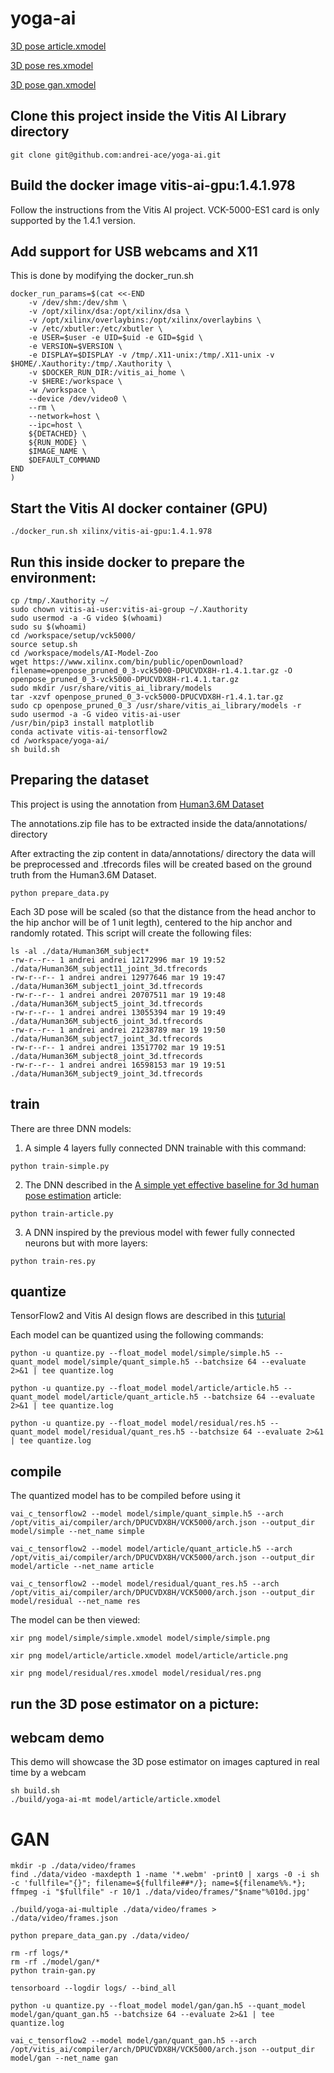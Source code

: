 # yoga-ai
[3D pose article.xmodel](https://www.youtube.com/watch?v=z6NKuxKhq-E)

[3D pose res.xmodel](https://www.youtube.com/watch?v=_IiREVrlGwo)

[3D pose gan.xmodel](https://www.youtube.com/watch?v=5obPOOsSL-E)


## Clone this project inside the Vitis AI Library directory
```console
git clone git@github.com:andrei-ace/yoga-ai.git
```

## Build the docker image vitis-ai-gpu:1.4.1.978 
Follow the instructions from the Vitis AI project. VCK-5000-ES1 card is only supported by the 1.4.1 version.


## Add support for USB webcams and X11 
This is done by modifying the docker_run.sh
```console
docker_run_params=$(cat <<-END
    -v /dev/shm:/dev/shm \
    -v /opt/xilinx/dsa:/opt/xilinx/dsa \
    -v /opt/xilinx/overlaybins:/opt/xilinx/overlaybins \
    -v /etc/xbutler:/etc/xbutler \
    -e USER=$user -e UID=$uid -e GID=$gid \
    -e VERSION=$VERSION \
    -e DISPLAY=$DISPLAY -v /tmp/.X11-unix:/tmp/.X11-unix -v $HOME/.Xauthority:/tmp/.Xauthority \
    -v $DOCKER_RUN_DIR:/vitis_ai_home \
    -v $HERE:/workspace \
    -w /workspace \
    --device /dev/video0 \
    --rm \
    --network=host \
    --ipc=host \
    ${DETACHED} \
    ${RUN_MODE} \
    $IMAGE_NAME \
    $DEFAULT_COMMAND
END
)
```
## Start the Vitis AI docker container (GPU)
```console
./docker_run.sh xilinx/vitis-ai-gpu:1.4.1.978
```
## Run this inside docker to prepare the environment:
```console
cp /tmp/.Xauthority ~/
sudo chown vitis-ai-user:vitis-ai-group ~/.Xauthority
sudo usermod -a -G video $(whoami)
sudo su $(whoami)
cd /workspace/setup/vck5000/
source setup.sh
cd /workspace/models/AI-Model-Zoo
wget https://www.xilinx.com/bin/public/openDownload?filename=openpose_pruned_0_3-vck5000-DPUCVDX8H-r1.4.1.tar.gz -O openpose_pruned_0_3-vck5000-DPUCVDX8H-r1.4.1.tar.gz
sudo mkdir /usr/share/vitis_ai_library/models
tar -xzvf openpose_pruned_0_3-vck5000-DPUCVDX8H-r1.4.1.tar.gz
sudo cp openpose_pruned_0_3 /usr/share/vitis_ai_library/models -r
sudo usermod -a -G video vitis-ai-user
/usr/bin/pip3 install matplotlib
conda activate vitis-ai-tensorflow2
cd /workspace/yoga-ai/
sh build.sh
```
## Preparing the dataset
This project is using the annotation from [Human3.6M Dataset](https://drive.google.com/file/d/1ztokDig-Ayi8EYipGE1lchg5XlAoLmwY/view?usp=sharing)

The annotations.zip file has to be extracted inside the data/annotations/ directory

After extracting the zip content in data/annotations/ directory the data will be preprocessed and .tfrecords files will be created based on the ground truth from the Human3.6M Dataset.
```console
python prepare_data.py
```
Each 3D pose will be scaled (so that the distance from the head anchor to the hip anchor will be of 1 unit legth), centered to the hip anchor and randomly rotated. 
This script will create the following files:
```
ls -al ./data/Human36M_subject*
-rw-r--r-- 1 andrei andrei 12172996 mar 19 19:52 ./data/Human36M_subject11_joint_3d.tfrecords
-rw-r--r-- 1 andrei andrei 12977646 mar 19 19:47 ./data/Human36M_subject1_joint_3d.tfrecords
-rw-r--r-- 1 andrei andrei 20707511 mar 19 19:48 ./data/Human36M_subject5_joint_3d.tfrecords
-rw-r--r-- 1 andrei andrei 13055394 mar 19 19:49 ./data/Human36M_subject6_joint_3d.tfrecords
-rw-r--r-- 1 andrei andrei 21238789 mar 19 19:50 ./data/Human36M_subject7_joint_3d.tfrecords
-rw-r--r-- 1 andrei andrei 13517702 mar 19 19:51 ./data/Human36M_subject8_joint_3d.tfrecords
-rw-r--r-- 1 andrei andrei 16598153 mar 19 19:51 ./data/Human36M_subject9_joint_3d.tfrecords
```
## train
There are three DNN models:

1. A simple 4 layers fully connected DNN trainable with this command:
```console
python train-simple.py
```
2. The DNN described in the [A simple yet effective baseline for 3d human pose estimation](https://arxiv.org/pdf/1705.03098.pdf) article:
```console
python train-article.py
```
3. A DNN inspired by the previous model with fewer fully connected neurons but with more layers:
```console
python train-res.py
```
## quantize
TensorFlow2 and Vitis AI design flows are described in this [tuturial](https://github.com/Xilinx/Vitis-AI-Tutorials/tree/master/Design_Tutorials/08-tf2_flow)

Each model can be quantized using the following commands:
```console
python -u quantize.py --float_model model/simple/simple.h5 --quant_model model/simple/quant_simple.h5 --batchsize 64 --evaluate 2>&1 | tee quantize.log
```
```console
python -u quantize.py --float_model model/article/article.h5 --quant_model model/article/quant_article.h5 --batchsize 64 --evaluate 2>&1 | tee quantize.log
```
```console
python -u quantize.py --float_model model/residual/res.h5 --quant_model model/residual/quant_res.h5 --batchsize 64 --evaluate 2>&1 | tee quantize.log
```

## compile
The quantized model has to be compiled before using it
```console
vai_c_tensorflow2 --model model/simple/quant_simple.h5 --arch /opt/vitis_ai/compiler/arch/DPUCVDX8H/VCK5000/arch.json --output_dir model/simple --net_name simple
```
```console
vai_c_tensorflow2 --model model/article/quant_article.h5 --arch /opt/vitis_ai/compiler/arch/DPUCVDX8H/VCK5000/arch.json --output_dir model/article --net_name article
```
```console
vai_c_tensorflow2 --model model/residual/quant_res.h5 --arch /opt/vitis_ai/compiler/arch/DPUCVDX8H/VCK5000/arch.json --output_dir model/residual --net_name res
```

The model can be then viewed:
```console
xir png model/simple/simple.xmodel model/simple/simple.png
```
```console
xir png model/article/article.xmodel model/article/article.png
```
```console
xir png model/residual/res.xmodel model/residual/res.png
```

## run the 3D pose estimator on a picture:

## webcam demo 
This demo will showcase the 3D pose estimator on images captured in real time by a webcam
```console
sh build.sh
./build/yoga-ai-mt model/article/article.xmodel
```
# GAN

```console
mkdir -p ./data/video/frames
find ./data/video -maxdepth 1 -name '*.webm' -print0 | xargs -0 -i sh -c 'fullfile="{}"; filename=${fullfile##*/}; name=${filename%%.*}; ffmpeg -i "$fullfile" -r 10/1 ./data/video/frames/"$name"%010d.jpg'
```
```console
./build/yoga-ai-multiple ./data/video/frames > ./data/video/frames.json
```
```console
python prepare_data_gan.py ./data/video/

rm -rf logs/*
rm -rf ./model/gan/*
python train-gan.py

tensorboard --logdir logs/ --bind_all

python -u quantize.py --float_model model/gan/gan.h5 --quant_model model/gan/quant_gan.h5 --batchsize 64 --evaluate 2>&1 | tee quantize.log

vai_c_tensorflow2 --model model/gan/quant_gan.h5 --arch /opt/vitis_ai/compiler/arch/DPUCVDX8H/VCK5000/arch.json --output_dir model/gan --net_name gan
```
